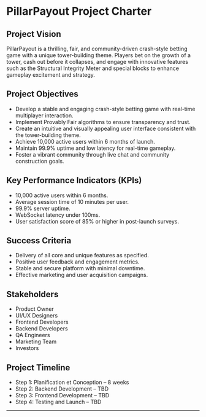 # PillarPayout Project Charter

## Project Vision
PillarPayout is a thrilling, fair, and community-driven crash-style betting game with a unique tower-building theme. Players bet on the growth of a tower, cash out before it collapses, and engage with innovative features such as the Structural Integrity Meter and special blocks to enhance gameplay excitement and strategy.

## Project Objectives
- Develop a stable and engaging crash-style betting game with real-time multiplayer interaction.
- Implement Provably Fair algorithms to ensure transparency and trust.
- Create an intuitive and visually appealing user interface consistent with the tower-building theme.
- Achieve 10,000 active users within 6 months of launch.
- Maintain 99.9% uptime and low latency for real-time gameplay.
- Foster a vibrant community through live chat and community construction goals.

## Key Performance Indicators (KPIs)
- 10,000 active users within 6 months.
- Average session time of 10 minutes per user.
- 99.9% server uptime.
- WebSocket latency under 100ms.
- User satisfaction score of 85% or higher in post-launch surveys.

## Success Criteria
- Delivery of all core and unique features as specified.
- Positive user feedback and engagement metrics.
- Stable and secure platform with minimal downtime.
- Effective marketing and user acquisition campaigns.

## Stakeholders
- Product Owner
- UI/UX Designers
- Frontend Developers
- Backend Developers
- QA Engineers
- Marketing Team
- Investors

## Project Timeline
- Step 1: Planification et Conception – 8 weeks
- Step 2: Backend Development – TBD
- Step 3: Frontend Development – TBD
- Step 4: Testing and Launch – TBD

---
